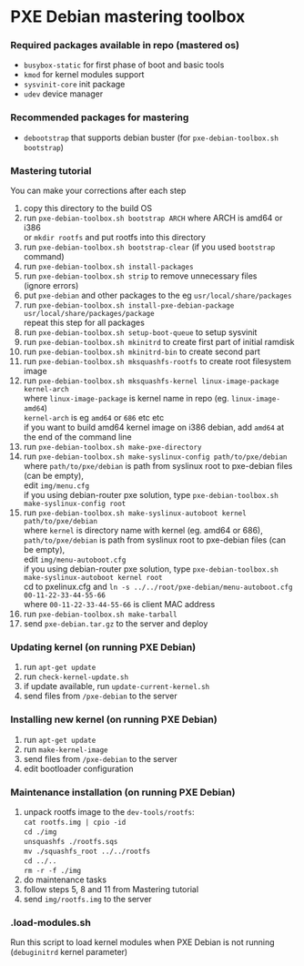 # PXE Debian mastering toolbox

### Required packages available in repo (mastered os)
* `busybox-static` for first phase of boot and basic tools
* `kmod` for kernel modules support
* `sysvinit-core` init package
* `udev` device manager

### Recommended packages for mastering
* `debootstrap` that supports debian buster (for `pxe-debian-toolbox.sh bootstrap`)

### Mastering tutorial
You can make your corrections after each step
1) copy this directory to the build OS
2) run `pxe-debian-toolbox.sh bootstrap ARCH` where ARCH is amd64 or i386  
	or `mkdir rootfs` and put rootfs into this directory
3) run `pxe-debian-toolbox.sh bootstrap-clear` (if you used `bootstrap` command)
4) run `pxe-debian-toolbox.sh install-packages`
5) run `pxe-debian-toolbox.sh strip` to remove unnecessary files  
	(ignore errors)
6) put `pxe-debian` and other packages to the eg `usr/local/share/packages`
7) run `pxe-debian-toolbox.sh install-pxe-debian-package usr/local/share/packages/package`  
	repeat this step for all packages
8) run `pxe-debian-toolbox.sh setup-boot-queue` to setup sysvinit
9) run `pxe-debian-toolbox.sh mkinitrd` to create first part of initial ramdisk
10) run `pxe-debian-toolbox.sh mkinitrd-bin` to create second part
11) run `pxe-debian-toolbox.sh mksquashfs-rootfs` to create root filesystem image
12) run `pxe-debian-toolbox.sh mksquashfs-kernel linux-image-package kernel-arch`  
	where `linux-image-package` is kernel name in repo (eg. `linux-image-amd64`)  
	`kernel-arch` is eg `amd64` or `686` etc etc  
	if you want to build amd64 kernel image on i386 debian, add `amd64` at the end of the command line
13) run `pxe-debian-toolbox.sh make-pxe-directory`
14) run `pxe-debian-toolbox.sh make-syslinux-config path/to/pxe/debian`  
	where `path/to/pxe/debian` is path from syslinux root to pxe-debian files (can be empty),  
	edit `img/menu.cfg`  
	if you using debian-router pxe solution, type `pxe-debian-toolbox.sh make-syslinux-config root`
15) run `pxe-debian-toolbox.sh make-syslinux-autoboot kernel path/to/pxe/debian`  
	where `kernel` is directory name with kernel (eg. amd64 or 686),  
	`path/to/pxe/debian` is path from syslinux root to pxe-debian files (can be empty),  
	edit `img/menu-autoboot.cfg`  
	if you using debian-router pxe solution, type `pxe-debian-toolbox.sh make-syslinux-autoboot kernel root`  
	cd to pxelinux.cfg and `ln -s ../../root/pxe-debian/menu-autoboot.cfg 00-11-22-33-44-55-66`  
	where `00-11-22-33-44-55-66` is client MAC address
16) run `pxe-debian-toolbox.sh make-tarball`
17) send `pxe-debian.tar.gz` to the server and deploy

### Updating kernel (on running PXE Debian)
1) run `apt-get update`
2) run `check-kernel-update.sh`
3) if update available, run `update-current-kernel.sh`
4) send files from `/pxe-debian` to the server

### Installing new kernel (on running PXE Debian)
1) run `apt-get update`
2) run `make-kernel-image`
3) send files from `/pxe-debian` to the server
4) edit bootloader configuration

### Maintenance installation (on running PXE Debian)
1) unpack rootfs image to the `dev-tools/rootfs`:  
	`cat rootfs.img | cpio -id`  
	`cd ./img`  
	`unsquashfs ./rootfs.sqs`  
	`mv ./squashfs_root ../../rootfs`  
	`cd ../..`  
	`rm -r -f ./img`
2) do maintenance tasks
3) follow steps 5, 8 and 11 from Mastering tutorial
4) send `img/rootfs.img` to the server

### .load-modules.sh
Run this script to load kernel modules when PXE Debian is not running (`debuginitrd` kernel parameter)
